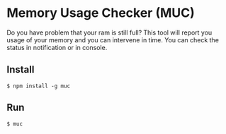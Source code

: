 # Memory Usage Checker (MUC)

Do you have problem that your ram is still full?
This tool will report you usage of your memory and you can intervene in time.
You can check the status in notification or in console.

## Install

```
$ npm install -g muc
```

## Run

```
$ muc
```
